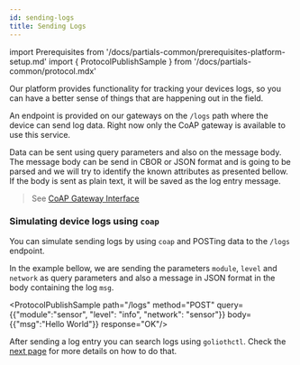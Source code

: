 ```yaml
---
id: sending-logs
title: Sending Logs
---
```


import Prerequisites from '/docs/partials-common/prerequisites-platform-setup.md'
import { ProtocolPublishSample } from '/docs/partials-common/protocol.mdx'

<Prerequisites />

Our platform provides functionality for tracking your devices logs, so you can have a better sense of things that are happening out in the field.

An endpoint is provided on our gateways on the `/logs` path where the device can send log data. Right now only the CoAP gateway is available to use this service.

Data can be sent using query parameters and also on the message body. The message body can be send in CBOR or JSON format and is going to be parsed and we will try to identify the known attributes as presented bellow. If the body is sent as plain text, it will be saved as the log entry message.

> See [CoAP Gateway Interface](/reference/protocols/coap/logging)

### Simulating device logs using `coap`

You can simulate sending logs by using `coap` and POSTing data to the `/logs` endpoint.

In the example bellow, we are sending the parameters `module`, `level` and `network` as query parameters and also a message in JSON format in the body containing the log `msg`.

<ProtocolPublishSample path="/logs" method="POST" query={{"module":"sensor", "level": "info", "network": "sensor"}} body={{"msg":"Hello World"}} response="OK"/>

After sending a log entry you can search logs using `goliothctl`. Check the [next page](./searching-logs) for more details on how to do that.
